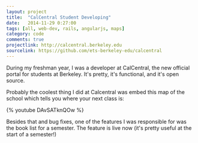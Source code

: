 ```yaml
---
layout: project
title:  "CalCentral Student Developing"
date:   2014-11-29 0:27:00
tags: [all, web-dev, rails, angularjs, maps]
category: code
comments: true
projectlink: http://calcentral.berkeley.edu
sourcelink: https://github.com/ets-berkeley-edu/calcentral
---
```


During my freshman year, I was a developer at CalCentral, the new official portal for students at Berkeley. It's pretty, it's functional, and it's open source.

Probably the coolest thing I did at Calcentral was embed this map of the school which tells you where your next class is:

{% youtube DAvSATknQOw %}

Besides that and bug fixes, one of the features I was responsible for was the book list for a semester. The feature is live now (it's pretty useful at the start of a semester!)

